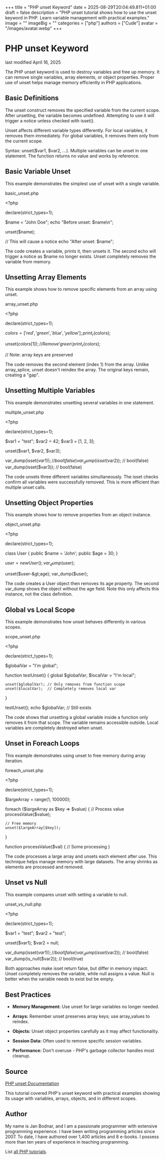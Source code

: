 +++
title = "PHP unset Keyword"
date = 2025-08-29T20:04:49.811+01:00
draft = false
description = "PHP unset tutorial shows how to use the unset keyword in PHP. Learn variable management with practical examples."
image = ""
imageBig = ""
categories = ["php"]
authors = ["Cude"]
avatar = "/images/avatar.webp"
+++

# PHP unset Keyword

last modified April 16, 2025

The PHP unset keyword is used to destroy variables and free up
memory. It can remove single variables, array elements, or object properties.
Proper use of unset helps manage memory efficiently in PHP applications.

## Basic Definitions

The unset construct removes the specified variable from the current
scope. After unsetting, the variable becomes undefined. Attempting to use it
will trigger a notice unless checked with isset().

Unset affects different variable types differently. For local variables, it
removes them immediately. For global variables, it removes them only from the
current scope.

Syntax: unset($var1, $var2, ...). Multiple variables can be
unset in one statement. The function returns no value and works by reference.

## Basic Variable Unset

This example demonstrates the simplest use of unset with a single variable.

basic_unset.php
  

&lt;?php

declare(strict_types=1);

$name = "John Doe";
echo "Before unset: $name\n";

unset($name);

// This will cause a notice
echo "After unset: $name";

The code creates a variable, prints it, then unsets it. The second echo will
trigger a notice as $name no longer exists. Unset completely removes the
variable from memory.

## Unsetting Array Elements

This example shows how to remove specific elements from an array using unset.

array_unset.php
  

&lt;?php

declare(strict_types=1);

$colors = ['red', 'green', 'blue', 'yellow'];
print_r($colors);

unset($colors[1]); // Remove 'green'
print_r($colors);

// Note: array keys are preserved

The code removes the second element (index 1) from the array. Unlike array_splice,
unset doesn't reindex the array. The original keys remain, creating a "gap".

## Unsetting Multiple Variables

This example demonstrates unsetting several variables in one statement.

multiple_unset.php
  

&lt;?php

declare(strict_types=1);

$var1 = "test";
$var2 = 42;
$var3 = [1, 2, 3];

unset($var1, $var2, $var3);

var_dump(isset($var1)); // bool(false)
var_dump(isset($var2)); // bool(false)
var_dump(isset($var3)); // bool(false)

The code unsets three different variables simultaneously. The isset checks
confirm all variables were successfully removed. This is more efficient than
multiple unset calls.

## Unsetting Object Properties

This example shows how to remove properties from an object instance.

object_unset.php
  

&lt;?php

declare(strict_types=1);

class User {
    public $name = 'John';
    public $age = 30;
}

$user = new User();
var_dump($user);

unset($user-&gt;age);
var_dump($user);

The code creates a User object then removes its age property. The second var_dump
shows the object without the age field. Note this only affects this instance,
not the class definition.

## Global vs Local Scope

This example demonstrates how unset behaves differently in various scopes.

scope_unset.php
  

&lt;?php

declare(strict_types=1);

$globalVar = "I'm global";

function testUnset() {
    global $globalVar;
    $localVar = "I'm local";
    
    unset($globalVar); // Only removes from function scope
    unset($localVar);  // Completely removes local var
}

testUnset();
echo $globalVar; // Still exists

The code shows that unsetting a global variable inside a function only removes
it from that scope. The variable remains accessible outside. Local variables
are completely destroyed when unset.

## Unset in Foreach Loops

This example demonstrates using unset to free memory during array iteration.

foreach_unset.php
  

&lt;?php

declare(strict_types=1);

$largeArray = range(1, 100000);

foreach ($largeArray as $key =&gt; $value) {
    // Process value
    processValue($value);
    
    // Free memory
    unset($largeArray[$key]);
}

function processValue($val) {
    // Some processing
}

The code processes a large array and unsets each element after use. This
technique helps manage memory with large datasets. The array shrinks as
elements are processed and removed.

## Unset vs Null

This example compares unset with setting a variable to null.

unset_vs_null.php
  

&lt;?php

declare(strict_types=1);

$var1 = "test";
$var2 = "test";

unset($var1);
$var2 = null;

var_dump(isset($var1)); // bool(false)
var_dump(isset($var2)); // bool(false)
var_dump(is_null($var2)); // bool(true)

Both approaches make isset return false, but differ in memory impact. Unset
completely removes the variable, while null assigns a value. Null is better
when the variable needs to exist but be empty.

## Best Practices

- **Memory Management:** Use unset for large variables no longer needed.

- **Arrays:** Remember unset preserves array keys; use array_values to reindex.

- **Objects:** Unset object properties carefully as it may affect functionality.

- **Session Data:** Often used to remove specific session variables.

- **Performance:** Don't overuse - PHP's garbage collector handles most cleanup.

## Source

[PHP unset Documentation](https://www.php.net/manual/en/function.unset.php)

This tutorial covered PHP's unset keyword with practical examples showing its
usage with variables, arrays, objects, and in different scopes.

## Author

My name is Jan Bodnar, and I am a passionate programmer with extensive
programming experience. I have been writing programming articles since 2007.
To date, I have authored over 1,400 articles and 8 e-books. I possess more
than ten years of experience in teaching programming.

List [all PHP tutorials](/php/).